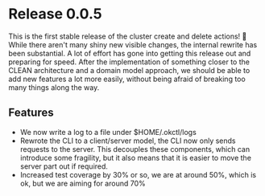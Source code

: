# Release 0.0.5

This is the first stable release of the cluster create and delete actions! 🎉 While there aren't many shiny new visible changes, the internal rewrite has been substantial. A lot of effort has gone into getting this release out and preparing for speed. After the implementation of something closer to the CLEAN architecture and a domain model approach, we should be able to add new features a lot more easily, without being afraid of breaking too many things along the way.

## Features

- We now write a log to a file under $HOME/.okctl/logs
- Rewrote the CLI to a client/server model, the CLI now only sends requests to the server. This decouples these components, which can introduce some fragility, but it also means that it is easier to move the server part out if required.
- Increased test coverage by 30% or so, we are at around 50%, which is ok, but we are aiming for around 70%
